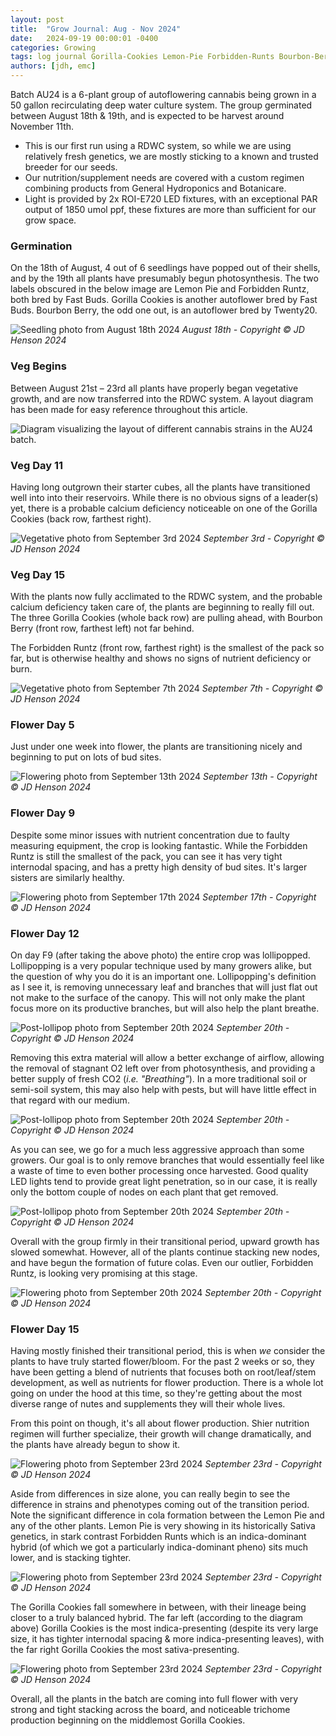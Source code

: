 ```yaml
---
layout: post
title:  "Grow Journal: Aug - Nov 2024"
date:   2024-09-19 00:00:01 -0400
categories: Growing
tags: log journal Gorilla-Cookies Lemon-Pie Forbidden-Runts Bourbon-Berry FastBuds Twenty20 General-Hydroponics Botanicare DWC RDWC
authors: [jdh, emc]
---
```


Batch AU24 is a 6-plant group of autoflowering cannabis being grown in a 50 gallon recirculating deep water culture system. The group germinated between August 18th & 19th, and is expected to be harvest around November 11th. 

- This is our first run using a RDWC system, so while we are using relatively fresh genetics, we are mostly sticking to a known and trusted breeder for our seeds. 
- Our nutrition/supplement needs are covered with a custom regimen combining products from General Hydroponics and Botanicare. 
- Light is provided by 2x ROI-E720 LED fixtures, with an exceptional PAR output of 1850 umol ppf, these fixtures are more than sufficient for our grow space.

### Germination

On the 18th of August, 4 out of 6 seedlings have popped out of their shells, and by the 19th all plants have presumably begun photosynthesis. The two labels obscured in the below image are Lemon Pie and Forbidden Runtz, both bred by Fast Buds. Gorilla Cookies is another autoflower bred by Fast Buds. Bourbon Berry, the odd one out, is an autoflower bred by Twenty20.

![Seedling photo from August 18th 2024](https://raw.githubusercontent.com/jdelvin-admin/jdelvin-admin.github.io/refs/heads/main/assets/img/photos/2024-08-18.jpg) *August 18th - Copyright ©️ JD Henson 2024*

### Veg Begins

Between August 21st – 23rd all plants have properly began vegetative growth, and are now transferred into the RDWC system. A layout diagram has been made for easy reference throughout this article.

![Diagram visualizing the layout of different cannabis strains in the AU24 batch.](https://raw.githubusercontent.com/jdelvin-admin/jdelvin-admin.github.io/refs/heads/main/assets/img/photos/2024-09-03-diagram.png)

### Veg Day 11

Having long outgrown their starter cubes, all the plants have transitioned well into into their reservoirs. While there is no obvious signs of a leader(s) yet, there is a probable calcium deficiency noticeable on one of the Gorilla Cookies (back row, farthest right). 

![Vegetative photo from September 3rd 2024](https://raw.githubusercontent.com/jdelvin-admin/jdelvin-admin.github.io/refs/heads/main/assets/img/photos/2024-09-03.jpg) *September 3rd - Copyright ©️ JD Henson 2024*

### Veg Day 15

With the plants now fully acclimated to the RDWC system, and the probable calcium deficiency taken care of, the plants are beginning to really fill out. The three Gorilla Cookies (whole back row) are pulling ahead, with Bourbon Berry (front row, farthest left) not far behind. 

The Forbidden Runtz (front row, farthest right) is the smallest of the pack so far, but is otherwise healthy and shows no signs of nutrient deficiency or burn.

![Vegetative photo from September 7th 2024](https://raw.githubusercontent.com/jdelvin-admin/jdelvin-admin.github.io/refs/heads/main/assets/img/photos/2024-09-07.jpg) *September 7th - Copyright ©️ JD Henson 2024*

### Flower Day 5

Just under one week into flower, the plants are transitioning nicely and beginning to put on lots of bud sites.

![Flowering photo from September 13th 2024](https://raw.githubusercontent.com/jdelvin-admin/jdelvin-admin.github.io/refs/heads/main/assets/img/photos/2024-09-13.jpg) *September 13th - Copyright ©️ JD Henson 2024*

### Flower Day 9

Despite some minor issues with nutrient concentration due to faulty measuring equipment, the crop is looking fantastic. While the Forbidden Runtz is still the smallest of the pack, you can see it has very tight internodal spacing, and has a pretty high density of bud sites. It's larger sisters are similarly healthy.

![Flowering photo from September 17th 2024](https://raw.githubusercontent.com/jdelvin-admin/jdelvin-admin.github.io/refs/heads/main/assets/img/photos/2024-09-17.png) *September 17th - Copyright ©️ JD Henson 2024*

### Flower Day 12

On day F9 (after taking the above photo) the entire crop was lollipopped. Lollipopping is a very popular technique used by many growers alike, but the question of why you do it is an important one. Lollipopping's definition as I see it, is removing unnecessary leaf and branches that will just flat out not make to the surface of the canopy. This will not only make the plant focus more on its productive branches, but will also help the plant breathe.

![Post-lollipop photo from September 20th 2024](https://raw.githubusercontent.com/jdelvin-admin/jdelvin-admin.github.io/refs/heads/main/assets/img/photos/2024-09-20.jpg) *September 20th - Copyright ©️ JD Henson 2024*

Removing this extra material will allow a better exchange of airflow, allowing the removal of stagnant O2 left over from photosynthesis, and providing a better supply of fresh CO2 (*i.e. "Breathing"*). In a more traditional soil or semi-soil system, this may also help with pests, but will have little effect in that regard with our medium.

![Post-lollipop photo from September 20th 2024](https://raw.githubusercontent.com/jdelvin-admin/jdelvin-admin.github.io/refs/heads/main/assets/img/photos/2024-09-20.png) *September 20th - Copyright ©️ JD Henson 2024*

As you can see, we go for a much less aggressive approach than some growers. Our goal is to only remove branches that would essentially feel like a waste of time to even bother processing once harvested. Good quality LED lights tend to provide great light penetration, so in our case, it is really only the bottom couple of nodes on each plant that get removed.

![Post-lollipop photo from September 20th 2024](https://raw.githubusercontent.com/jdelvin-admin/jdelvin-admin.github.io/refs/heads/main/assets/img/photos/2024-09-20b.png) *September 20th - Copyright ©️ JD Henson 2024*

Overall with the group firmly in their transitional period, upward growth has slowed somewhat. However, all of the plants continue stacking new nodes, and have begun the formation of future colas. Even our outlier, Forbidden Runtz, is looking very promising at this stage.

![Flowering photo from September 20th 2024](https://raw.githubusercontent.com/jdelvin-admin/jdelvin-admin.github.io/refs/heads/main/assets/img/photos/2024-09-20c.png) *September 20th - Copyright ©️ JD Henson 2024*

### Flower Day 15

Having mostly finished their transitional period, this is when *we* consider the plants to have truly started flower/bloom. For the past 2 weeks or so, they have been getting a blend of nutrients that focuses both on root/leaf/stem development, as well as nutrients for flower production. There is a whole lot going on under the hood at this time, so they're getting about the most diverse range of nutes and supplements they will their whole lives. 

From this point on though, it's all about flower production. Shier nutrition regimen will further specialize, their growth will change dramatically, and the plants have already begun to show it.

![Flowering photo from September 23rd 2024](https://raw.githubusercontent.com/jdelvin-admin/jdelvin-admin.github.io/refs/heads/main/assets/img/photos/2024-09-23.png) *September 23rd - Copyright ©️ JD Henson 2024*

Aside from differences in size alone, you can really begin to see the difference in strains and phenotypes coming out of the transition period. Note the significant difference in cola formation between the Lemon Pie and any of the other plants. Lemon Pie is very showing in its historically Sativa genetics, in stark contrast Forbidden Runts which is an indica-dominant hybrid (of which we got a particularly indica-dominant pheno) sits much lower, and is stacking tighter. 

![Flowering photo from September 23rd 2024](https://raw.githubusercontent.com/jdelvin-admin/jdelvin-admin.github.io/refs/heads/main/assets/img/photos/2024-09-23b.png) *September 23rd - Copyright ©️ JD Henson 2024*

The Gorilla Cookies fall somewhere in between, with their lineage being closer to a truly balanced hybrid. The far left (according to the diagram above) Gorilla Cookies is the most indica-presenting (despite its very large size, it has tighter internodal spacing & more indica-presenting leaves), with the far right Gorilla Cookies the most sativa-presenting.

![Flowering photo from September 23rd 2024](https://raw.githubusercontent.com/jdelvin-admin/jdelvin-admin.github.io/refs/heads/main/assets/img/photos/2024-09-23c.png) *September 23rd - Copyright ©️ JD Henson 2024*

Overall, all the plants in the batch are coming into full flower with very strong and tight stacking across the board, and noticeable trichome production beginning on the middlemost Gorilla Cookies.
